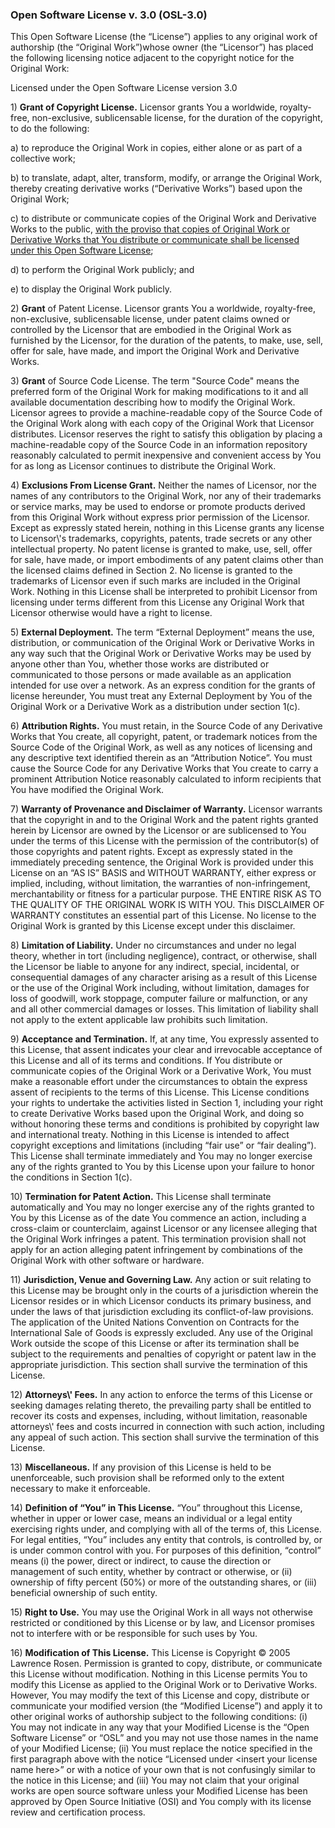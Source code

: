 <h3>Open Software License v. 3.0 (OSL-3.0)</h3>
    <p>This Open Software License (the &ldquo;License&rdquo;) applies to any original work
     of authorship (the &ldquo;Original Work&rdquo;)whose owner (the &ldquo;Licensor&rdquo;)
     has placed the following licensing notice adjacent to the copyright notice for the Original Work:</p>
    <p>Licensed under the Open Software License version 3.0</p>
    <p>1) <b>Grant of Copyright License.</b> Licensor grants You a worldwide, royalty-free,
     non-exclusive, sublicensable license, for the duration of the copyright, to do the following:</p>
    <p>a) to reproduce the Original Work in copies, either alone or as part of a collective work;</p>
    <p>b) to translate, adapt, alter, transform, modify, or arrange the Original Work,
     thereby creating derivative works (&ldquo;Derivative Works&rdquo;) based upon the Original Work;</p>
    <p>c) to distribute or communicate copies of the Original Work and Derivative Works to the public,
     <u>with the proviso that copies of Original Work or Derivative Works that You distribute or
     communicate shall be licensed under this Open Software License</u>;</p>
    <p>d) to perform the Original Work publicly; and</p>
    <p>e) to display the Original Work publicly.</p>
    <p>2) <b>Grant</b> of Patent License. Licensor grants You a worldwide, royalty-free, non-exclusive,
     sublicensable license, under patent claims owned or controlled by the Licensor that are embodied
     in the Original Work as furnished by the Licensor, for the duration of the patents, to make, use, sell,
     offer for sale, have made, and import the Original Work and Derivative Works.</p>
    <p>3) <b>Grant</b> of Source Code License. The term "Source Code" means the preferred form
     of the Original Work for making modifications to it and all available documentation describing how
     to modify the Original Work. Licensor agrees to provide a machine-readable copy of the Source Code
     of the Original Work along with each copy of the Original Work that Licensor distributes.
     Licensor reserves the right to satisfy this obligation by placing a machine-readable copy
     of the Source Code in an information repository reasonably calculated to permit inexpensive
     and convenient access by You for as long as Licensor continues to distribute the Original Work.</p>
    <p>4) <b>Exclusions From License Grant.</b> Neither the names of Licensor, nor the names
     of any contributors to the Original Work, nor any of their trademarks or service marks,
     may be used to endorse or promote products derived from this Original Work without express
     prior permission of the Licensor. Except as expressly stated herein, nothing in this License grants
     any license to Licensor\'s trademarks, copyrights, patents, trade secrets or any other
     intellectual property. No patent license is granted to make, use, sell, offer for sale, have made,
     or import embodiments of any patent claims other than the licensed claims defined in Section 2.
     No license is granted to the trademarks of Licensor even if such marks are included in the Original Work.
     Nothing in this License shall be interpreted to prohibit Licensor from licensing under terms different
     from this License any Original Work that Licensor otherwise would have a right to license.</p>
    <p>5) <b>External Deployment.</b> The term &ldquo;External Deployment&rdquo; means the use, distribution,
     or communication of the Original Work or Derivative Works in any way such that the Original Work
     or Derivative Works may be used by anyone other than You, whether those works are distributed
     or communicated to those persons or made available as an application intended for use over a network.
     As an express condition for the grants of license hereunder, You must treat any External Deployment by You
     of the Original Work or a Derivative Work as a distribution under section 1(c).</p>
    <p>6) <b>Attribution Rights.</b> You must retain, in the Source Code of any Derivative Works that You create,
     all copyright, patent, or trademark notices from the Source Code of the Original Work, as well as
     any notices of licensing and any descriptive text identified therein as an &ldquo;Attribution Notice&rdquo;.
     You must cause the Source Code for any Derivative Works that You create to carry a prominent
     Attribution Notice reasonably calculated to inform recipients that You have modified the Original Work.</p>
    <p>7) <b>Warranty of Provenance and Disclaimer of Warranty.</b> Licensor warrants that the copyright in
     and to the Original Work and the patent rights granted herein by Licensor are owned by the Licensor
     or are sublicensed to You under the terms of this License with the permission of the contributor(s)
     of those copyrights and patent rights. Except as expressly stated in the immediately preceding sentence,
     the Original Work is provided under this License on an &ldquo;AS IS&rdquo; BASIS and WITHOUT WARRANTY,
     either express or implied, including, without limitation, the warranties of non-infringement, merchantability
     or fitness for a particular purpose. THE ENTIRE RISK AS TO THE QUALITY OF THE ORIGINAL WORK IS WITH YOU.
     This DISCLAIMER OF WARRANTY constitutes an essential part of this License.
     No license to the Original Work is granted by this License except under this disclaimer.</p>
    <p>8) <b>Limitation of Liability.</b> Under no circumstances and under no legal theory,
     whether in tort (including negligence), contract, or otherwise, shall the Licensor be liable to anyone
     for any indirect, special, incidental, or consequential damages of any character arising as a result of this License
     or the use of the Original Work including, without limitation, damages for loss of goodwill, work stoppage,
     computer failure or malfunction, or any and all other commercial damages or losses.
     This limitation of liability shall not apply to the extent applicable law prohibits such limitation.</p>
    <p>9) <b>Acceptance and Termination.</b> If, at any time, You expressly assented to this License,
     that assent indicates your clear and irrevocable acceptance of this License and all of its terms and conditions.
     If You distribute or communicate copies of the Original Work or a Derivative Work, You must make
     a reasonable effort under the circumstances to obtain the express assent of recipients to the terms of this License.
     This License conditions your rights to undertake the activities listed in Section 1, including your right to create
     Derivative Works based upon the Original Work, and doing so without honoring these terms and conditions
     is prohibited by copyright law and international treaty. Nothing in this License is intended to affect
     copyright exceptions and limitations (including &ldquo;fair use&rdquo; or &ldquo;fair dealing&rdquo;).
     This License shall terminate immediately and You may no longer exercise any of the rights granted to You
     by this License upon your failure to honor the conditions in Section 1(c).</p>
    <p>10) <b>Termination for Patent Action.</b> This License shall terminate automatically and You may
     no longer exercise any of the rights granted to You by this License as of the date You commence an action,
     including a cross-claim or counterclaim, against Licensor or any licensee alleging that the Original Work
     infringes a patent. This termination provision shall not apply for an action alleging patent infringement
     by combinations of the Original Work with other software or hardware.</p>
    <p>11) <b>Jurisdiction, Venue and Governing Law.</b> Any action or suit relating to this License
     may be brought only in the courts of a jurisdiction wherein the Licensor resides or in which Licensor conducts
     its primary business, and under the laws of that jurisdiction excluding its conflict-of-law provisions.
     The application of the United Nations Convention on Contracts for the International Sale of Goods
     is expressly excluded. Any use of the Original Work outside the scope of this License or after its termination
     shall be subject to the requirements and penalties of copyright or patent law in the appropriate jurisdiction.
     This section shall survive the termination of this License.</p>
    <p>12) <b>Attorneys\' Fees.</b> In any action to enforce the terms of this License or seeking damages
     relating thereto, the prevailing party shall be entitled to recover its costs and expenses, including,
     without limitation, reasonable attorneys\' fees and costs incurred in connection with such action,
     including any appeal of such action. This section shall survive the termination of this License.</p>
    <p>13) <b>Miscellaneous.</b> If any provision of this License is held to be unenforceable,
     such provision shall be reformed only to the extent necessary to make it enforceable.</p>
    <p>14) <b>Definition of &ldquo;You&rdquo; in This License.</b> &ldquo;You&rdquo; throughout this License,
     whether in upper or lower case, means an individual or a legal entity exercising rights under, and complying with
     all of the terms of, this License. For legal entities, &ldquo;You&rdquo; includes any entity that controls, is controlled by,
     or is under common control with you. For purposes of this definition, &ldquo;control&rdquo; means (i) the power,
     direct or indirect, to cause the direction or management of such entity, whether by contract or otherwise,
     or (ii) ownership of fifty percent (50%) or more of the outstanding shares, or (iii) beneficial ownership of such entity.</p>
    <p>15) <b>Right to Use.</b> You may use the Original Work in all ways not otherwise restricted or conditioned
     by this License or by law, and Licensor promises not to interfere with or be responsible for such uses by You.</p>
    <p>16) <b>Modification of This License.</b> This License is Copyright © 2005 Lawrence Rosen.
     Permission is granted to copy, distribute, or communicate this License without modification.
     Nothing in this License permits You to modify this License as applied to the Original Work or to Derivative Works.
     However, You may modify the text of this License and copy, distribute or communicate
     your modified version (the &ldquo;Modified License&rdquo;) and apply it to other original works of authorship
     subject to the following conditions: (i) You may not indicate in any way that your Modified License
     is the &ldquo;Open Software License&rdquo; or &ldquo;OSL&rdquo; and you may not use those names
     in the name of your Modified License; (ii) You must replace the notice specified in the first paragraph above
     with the notice &ldquo;Licensed under &lt;insert your license name here&gt;&rdquo;
     or with a notice of your own that is not confusingly similar to the notice in this License;
     and (iii) You may not claim that your original works are open source software unless your Modified License
     has been approved by Open Source Initiative (OSI) and You comply with its license review and certification process.</p>
     
